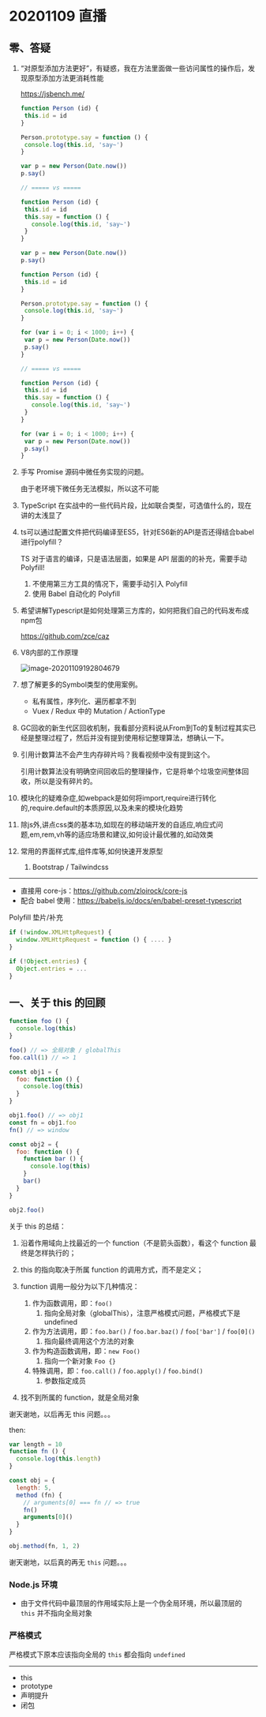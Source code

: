 # 20201109 直播

## 零、答疑

1. “对原型添加方法更好”，有疑惑，我在方法里面做一些访问属性的操作后，发现原型添加方法更消耗性能

   https://jsbench.me/

    ```javascript
   function Person (id) {
     this.id = id
   }

   Person.prototype.say = function () {
     console.log(this.id, 'say~')
   }

   var p = new Person(Date.now())
   p.say()

   // ===== vs =====

   function Person (id) {
     this.id = id
     this.say = function () {
       console.log(this.id, 'say~')
     }
   }

   var p = new Person(Date.now())
   p.say()
    ```

    ```javascript
   function Person (id) {
     this.id = id
   }

   Person.prototype.say = function () {
     console.log(this.id, 'say~')
   }

   for (var i = 0; i < 1000; i++) {
     var p = new Person(Date.now())
     p.say()
   }

   // ===== vs =====

   function Person (id) {
     this.id = id
     this.say = function () {
       console.log(this.id, 'say~')
     }
   }

   for (var i = 0; i < 1000; i++) {
     var p = new Person(Date.now())
     p.say()
   }
    ```

2. 手写 Promise 源码中微任务实现的问题。

   由于老环境下微任务无法模拟，所以这不可能

3. TypeScript 在实战中的一些代码片段，比如联合类型，可选值什么的，现在讲的太浅显了

4. ts可以通过配置文件把代码编译至ES5，针对ES6新的API是否还得结合babel进行polyfill？

   TS 对于语言的编译，只是语法层面，如果是 API 层面的的补充，需要手动 Polyfill!

   1. 不使用第三方工具的情况下，需要手动引入 Polyfill
   2. 使用 Babel 自动化的 Polyfill

5. 希望讲解Typescript是如何处理第三方库的，如何把我们自己的代码发布成npm包

   https://github.com/zce/caz

6. V8内部的工作原理

   ![image-20201109192804679](/Users/zce/Desktop/media/image-20201109192804679.png)

7. 想了解更多的Symbol类型的使用案例。
   - 私有属性，序列化、遍历都拿不到
   - Vuex / Redux 中的 Mutation / ActionType

8. GC回收的新生代区回收机制，我看部分资料说从From到To的复制过程其实已经是整理过程了，然后并没有提到使用标记整理算法，想确认一下。 

9. 引用计数算法不会产生内存碎片吗？我看视频中没有提到这个。 

   引用计数算法没有明确空间回收后的整理操作，它是将单个垃圾空间整体回收，所以是没有碎片的。

10. 模块化的疑难杂症,如webpack是如何将import,require进行转化的,require.default的本质原因,以及未来的模块化趋势 

11. 除js外,讲点css类的基本功,如现在的移动端开发的自适应,响应式问题,em,rem,vh等的适应场景和建议,如何设计最优雅的,如动效类 

12. 常用的界面样式库,组件库等,如何快速开发原型 

    1. Bootstrap / Tailwindcss



---

- 直接用 core-js：https://github.com/zloirock/core-js
- 配合 babel 使用：https://babeljs.io/docs/en/babel-preset-typescript

Polyfill 垫片/补充

```javascript
if (!window.XMLHttpRequest) {
  window.XMLHttpRequest = function () { .... }
}

if (!Object.entries) {
  Object.entries = ...
}
```



## 一、关于 this 的回顾

```javascript
function foo () {
  console.log(this)
}

foo() // => 全局对象 / globalThis
foo.call(1) // => 1
```

```javascript
const obj1 = {
  foo: function () {
    console.log(this)
  }
}

obj1.foo() // => obj1
const fn = obj1.foo
fn() // => window
```


```javascript
const obj2 = {
  foo: function () {
    function bar () {
      console.log(this)
    }
    bar()
  }
}

obj2.foo()
```

关于 this 的总结：

1. 沿着作用域向上找最近的一个 function（不是箭头函数），看这个 function 最终是怎样执行的；
2. this 的指向取决于所属 function 的调用方式，而不是定义；
3. function 调用一般分为以下几种情况：
   1. 作为函数调用，即：`foo()`
      1. 指向全局对象（globalThis），注意严格模式问题，严格模式下是 undefined
   2. 作为方法调用，即：`foo.bar()` / `foo.bar.baz()` / `foo['bar']` / `foo[0]()`
      1. 指向最终调用这个方法的对象
   3. 作为构造函数调用，即：`new Foo()`
      1. 指向一个新对象 `Foo {}`
   4. 特殊调用，即：`foo.call()` / `foo.apply()` / `foo.bind()`
      1. 参数指定成员

4. 找不到所属的 function，就是全局对象

谢天谢地，以后再无 this 问题。。。

then:

```javascript
var length = 10
function fn () {
  console.log(this.length)
}

const obj = {
  length: 5,
  method (fn) {
    // arguments[0] === fn // => true
    fn()
    arguments[0]()
  }
}

obj.method(fn, 1, 2)
```

谢天谢地，以后真的再无 `this` 问题。。。

### Node.js 环境

- 由于文件代码中最顶层的作用域实际上是一个伪全局环境，所以最顶层的 `this` 并不指向全局对象

### 严格模式

严格模式下原本应该指向全局的 `this` 都会指向 `undefined`

---

- this
- prototype
- 声明提升
- 闭包

